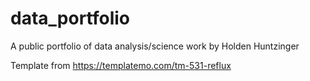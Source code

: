 # data_portfolio
A public portfolio of data analysis/science work by Holden Huntzinger

Template from https://templatemo.com/tm-531-reflux
